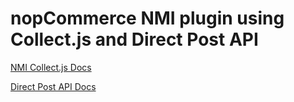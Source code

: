 nopCommerce NMI plugin using Collect.js and Direct Post API
===========

[NMI Collect.js Docs](https://msgpay.transactiongateway.com/merchants/resources/integration/integration_portal.php?#cjs_methodology)

[Direct Post API Docs](https://msgpay.transactiongateway.com/merchants/resources/integration/integration_portal.php?#methodology)
